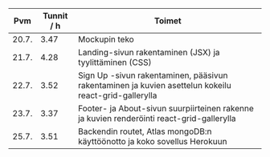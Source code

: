 Pvm | Tunnit / h | Toimet
--- | ---------- | ------
20.7. | 3.47 | Mockupin teko
21.7. | 4.28 | Landing-sivun rakentaminen (JSX) ja tyylittäminen (CSS)
22.7. | 3.52 | Sign Up -sivun rakentaminen, pääsivun rakentaminen ja kuvien asettelun kokeilu react-grid-gallerylla
23.7. | 3.37 | Footer- ja About-sivun suurpiirteinen rakenne ja kuvien renderöinti react-grid-gallerylla
25.7. | 3.51 | Backendin routet, Atlas mongoDB:n käyttöönotto ja koko sovellus Herokuun
